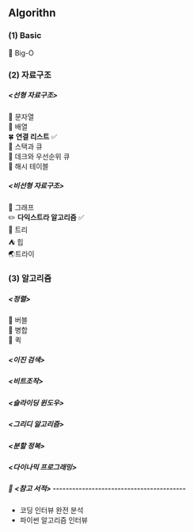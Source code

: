 ## Algorithn
### (1) Basic
🍎 Big-O  
### (2) 자료구조
##### <선형 자료구조>
🥕 문자열  
🍋 배열  
🍀 **연결 리스트** ✅  
🧊 스택과 큐  
🪻 데크와 우선순위 큐  
🍪 해시 테이블
##### <비선형 자료구조>
📌 그래프  
✏️ **다익스트라 알고리즘**  ✅  
📒 트리  
⛺ 힙  
🌏트라이  

### (3) 알고리즘
##### <정렬>
🫧 버블  
🧷 병합  
🍟 퀵  
##### <이진 검색>
##### <비트조작>
##### <슬라이딩 윈도우>
##### <그리디 알고리즘>
##### <분할 정복>
##### <다이나믹 프로그래밍>

##### 📒 <참고 서적> -----------------------------------------
* 코딩 인터뷰 완전 분석
* 파이썬 알고리즘 인터뷰

  
